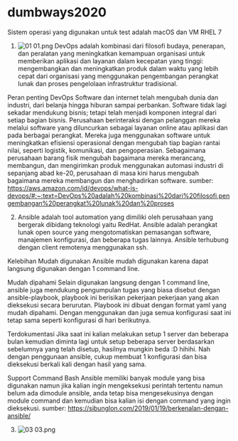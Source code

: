 # dumbways2020
Sistem operasi yang digunakan untuk test adalah macOS dan VM RHEL 7
1. ![01](https://user-images.githubusercontent.com/45087061/99877401-8799fb80-2c30-11eb-92c8-207980814816.png)
01.png
DevOps adalah kombinasi dari filosofi budaya, penerapan, dan peralatan yang meningkatkan kemampuan organisasi untuk memberikan aplikasi dan layanan dalam kecepatan yang tinggi: mengembangkan dan meningkatkan produk dalam waktu yang lebih cepat dari organisasi yang menggunakan pengembangan perangkat lunak dan proses pengelolaan infrastruktur tradisional.

Peran penting DevOps
Software dan internet telah mengubah dunia dan industri, dari belanja hingga hiburan sampai perbankan. Software tidak lagi sekadar mendukung bisnis; tetapi telah menjadi komponen integral dari setiap bagian bisnis. Perusahaan berinteraksi dengan pelanggan mereka melalui software yang diluncurkan sebagai layanan online atau aplikasi dan pada berbagai perangkat. Mereka juga menggunakan software untuk meningkatkan efisiensi operasional dengan mengubah tiap bagian rantai nilai, seperti logistik, komunikasi, dan pengoperasian. Sebagaimana perusahaan barang fisik mengubah bagaimana mereka merancang, membangun, dan mengirimkan produk menggunakan automasi industri di sepanjang abad ke-20, perusahaan di masa kini harus mengubah bagaimana mereka membangun dan menghadirkan software.
sumber: https://aws.amazon.com/id/devops/what-is-devops/#:~:text=DevOps%20adalah%20kombinasi%20dari%20filosofi,pengembangan%20perangkat%20lunak%20dan%20proses

2. Ansible adalah tool automation yang dimiliki oleh perusahaan yang bergerak dibidang teknologi yaitu RedHat. Ansible adalah perangkat lunak open source yang mengotomatiskan pemasangan software, manajemen konfigurasi, dan beberapa tugas lainnya. Ansible terhubung dengan client remotenya menggunakan ssh.

Kelebihan
Mudah digunakan
Ansible mudah digunakan karena dapat langsung digunakan dengan 1 command line.

Mudah dipahami
Selain digunakan langsung dengan 1 command line, ansible juga mendukung pengumpulan tugas yang biasa disebut dengan ansible-playbook, playbook ini berisikan pekerjaan pekerjaan yang akan dieksekusi secara berurutan. Playbook ini dibuat dengan format yaml yang mudah dipahami. Dengan menggunakan dan juga semua konfigurasi saat ini tetap sama seperti konfigurasi di hari berikutnya.

Terdokumentasi
Jika saat ini kalian melakukan setup 1 server dan beberapa bulan kemudian diminta lagi untuk setup beberapa server berdasarkan sebelumnya yang telah disetup, hasilnya mungkin beda :D hihihi. Nah dengan penggunaan ansible, cukup membuat 1 konfigurasi dan bisa dieksekusi berkali kali dengan hasil yang sama.

Support Command Bash
Ansible memiliki banyak module yang bisa digunakan namun jika kalian ingin mengeksekusi perintah tertentu namun belum ada dimodule ansible, anda tetap bisa mengesekusinya dengan module command dan kemudian bisa kalian isi dengan command yang ingin dieksekusi.
sumber: https://sibunglon.com/2019/01/19/berkenalan-dengan-ansible/

3. ![03](https://user-images.githubusercontent.com/45087061/99877619-165b4800-2c32-11eb-89cd-590880036c85.png) 03.png

